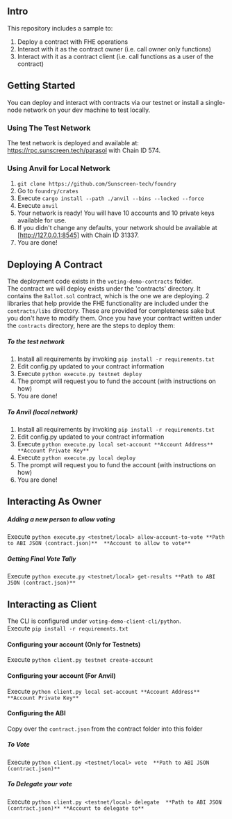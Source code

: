 ## Intro

This repository includes a sample to:
1. Deploy a contract with FHE operations
2. Interact with it as the contract owner (i.e. call owner only functions)
3. Interact with it as a contract client (i.e. call functions as a user of the contract)

## Getting Started
You can deploy and interact with contracts via our testnet or install a single-node network on your dev machine to test locally.
### Using The Test Network
The test network is deployed and available at: https://rpc.sunscreen.tech/parasol with Chain ID 574.
### Using Anvil for Local Network
1. `git clone https://github.com/Sunscreen-tech/foundry`
2. Go to `foundry/crates`
3. Execute `cargo install --path ./anvil --bins --locked --force`
4. Execute `anvil`
5. Your network is ready! You will have 10 accounts and 10 private keys available for use.
6. If you didn't change any defaults, your network should be available at [http://127.0.0.1:8545] with Chain ID 31337.
7. You are done!

## Deploying A Contract
The deployment code exists in the `voting-demo-contracts` folder. <br/>
The contract we will deploy exists under the 'contracts' directory. It contains the `Ballot.sol` contract, which is the one we are deploying. 2 libraries that help provide the FHE functionality are included under the `contracts/libs` directory. These are provided for completeness sake but you don't have to modify them.
Once you have your contract written under the `contracts` directory, here are the steps to deploy them:
##### To the test network
1. Install all requirements by invoking `pip install -r requirements.txt`
2. Edit config.py updated to your contract information
3. Execute `python execute.py testnet deploy`
4. The prompt will request you to fund the account (with instructions on how)
5. You are done!
##### To Anvil (local network)
1. Install all requirements by invoking `pip install -r requirements.txt`
2. Edit config.py updated to your contract information
3. Execute `python execute.py local set-account **Account Address** **Account Private Key**`
4. Execute `python execute.py local deploy`
5. The prompt will request you to fund the account (with instructions on how)
6. You are done!


## Interacting As Owner
##### Adding a new person to allow voting
Execute `python execute.py <testnet/local> allow-account-to-vote **Path to ABI JSON (contract.json)**  **Account to allow to vote**`
##### Getting Final Vote Tally
Execute `python execute.py <testnet/local> get-results **Path to ABI JSON (contract.json)**`


## Interacting as Client
The CLI is configured under `voting-demo-client-cli/python`. <br/>
Execute `pip install -r requirements.txt`
#### Configuring your account (Only for Testnets)
Execute `python client.py testnet create-account`
#### Configuring your account (For Anvil)
Execute `python client.py local set-account **Account Address** **Account Private Key**`


#### Configuring the ABI
Copy over the `contract.json` from the contract folder into this folder

##### To Vote
Execute `python client.py <testnet/local> vote  **Path to ABI JSON (contract.json)**`

##### To Delegate your vote
Execute `python client.py <testnet/local> delegate  **Path to ABI JSON (contract.json)** **Account to delegate to**`
